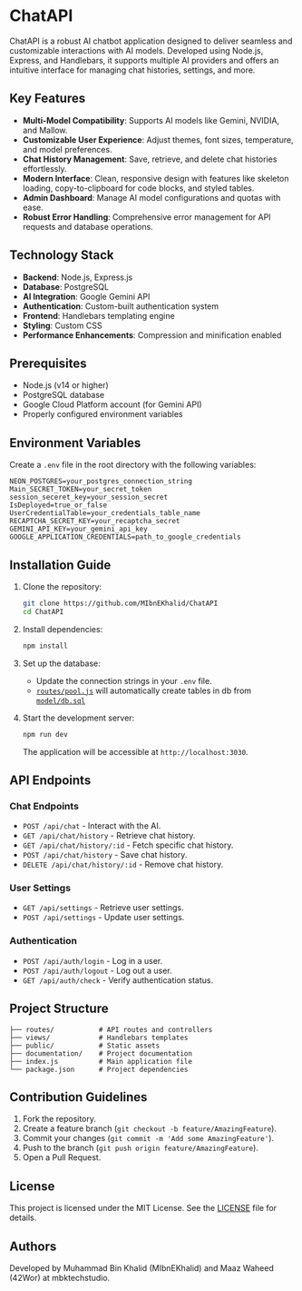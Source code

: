 # ChatAPI
ChatAPI is a robust AI chatbot application designed to deliver seamless and customizable interactions with AI models. Developed using Node.js, Express, and Handlebars, it supports multiple AI providers and offers an intuitive interface for managing chat histories, settings, and more.

## Key Features

- **Multi-Model Compatibility**: Supports AI models like Gemini, NVIDIA, and Mallow.
- **Customizable User Experience**: Adjust themes, font sizes, temperature, and model preferences.
- **Chat History Management**: Save, retrieve, and delete chat histories effortlessly.
- **Modern Interface**: Clean, responsive design with features like skeleton loading, copy-to-clipboard for code blocks, and styled tables.
- **Admin Dashboard**: Manage AI model configurations and quotas with ease.
- **Robust Error Handling**: Comprehensive error management for API requests and database operations.

## Technology Stack

- **Backend**: Node.js, Express.js
- **Database**: PostgreSQL
- **AI Integration**: Google Gemini API
- **Authentication**: Custom-built authentication system
- **Frontend**: Handlebars templating engine
- **Styling**: Custom CSS
- **Performance Enhancements**: Compression and minification enabled

## Prerequisites

- Node.js (v14 or higher)
- PostgreSQL database
- Google Cloud Platform account (for Gemini API)
- Properly configured environment variables

## Environment Variables

Create a `.env` file in the root directory with the following variables:

```env
NEON_POSTGRES=your_postgres_connection_string
Main_SECRET_TOKEN=your_secret_token
session_seceret_key=your_session_secret
IsDeployed=true_or_false
UserCredentialTable=your_credentials_table_name
RECAPTCHA_SECRET_KEY=your_recaptcha_secret
GEMINI_API_KEY=your_gemini_api_key
GOOGLE_APPLICATION_CREDENTIALS=path_to_google_credentials
```

## Installation Guide

1. Clone the repository:
    ```bash
    git clone https://github.com/MIbnEKhalid/ChatAPI
    cd ChatAPI
    ```

2. Install dependencies:
    ```bash
    npm install
    ```

3. Set up the database:
    - Update the connection strings in your `.env` file.
    - [`routes/pool.js`](routes/pool.js) will automatically create tables in db from [`model/db.sql`](model/db.sql)

4. Start the development server:
    ```bash
    npm run dev
    ```

    The application will be accessible at `http://localhost:3030`.

## API Endpoints

### Chat Endpoints
- `POST /api/chat` - Interact with the AI.
- `GET /api/chat/history` - Retrieve chat history.
- `GET /api/chat/history/:id` - Fetch specific chat history.
- `POST /api/chat/history` - Save chat history.
- `DELETE /api/chat/history/:id` - Remove chat history.

### User Settings
- `GET /api/settings` - Retrieve user settings.
- `POST /api/settings` - Update user settings.

### Authentication
- `POST /api/auth/login` - Log in a user.
- `POST /api/auth/logout` - Log out a user.
- `GET /api/auth/check` - Verify authentication status.

## Project Structure

```
├── routes/           # API routes and controllers
├── views/            # Handlebars templates
├── public/           # Static assets
├── documentation/    # Project documentation
├── index.js          # Main application file
└── package.json      # Project dependencies
```

## Contribution Guidelines

1. Fork the repository.
2. Create a feature branch (`git checkout -b feature/AmazingFeature`).
3. Commit your changes (`git commit -m 'Add some AmazingFeature'`).
4. Push to the branch (`git push origin feature/AmazingFeature`).
5. Open a Pull Request.

## License

This project is licensed under the MIT License. See the [LICENSE](LICENSE) file for details.

## Authors

Developed by Muhammad Bin Khalid (MIbnEKhalid) and Maaz Waheed (42Wor) at mbktechstudio.
